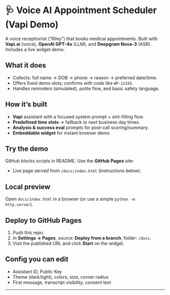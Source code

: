 # 🩺 Voice AI Appointment Scheduler (Vapi Demo)

A voice receptionist (“Riley”) that books medical appointments. Built with **Vapi.ai** (voice), **OpenAI GPT-4o** (LLM), and **Deepgram Nova-3** (ASR). Includes a live widget demo.

## What it does
- Collects: full name → DOB → phone → reason → preferred date/time.
- Offers fixed demo slots; confirms with code like `WP-12345`.
- Handles reminders (simulated), polite flow, and basic safety language.

## How it’s built
- **Vapi** assistant with a focused system prompt + slot-filling flow.
- **Predefined time slots** → fallback to next business day times.
- **Analysis & success eval** prompts for post-call scoring/summary.
- **Embeddable widget** for instant browser demo.

## Try the demo
GitHub blocks scripts in README. Use the **GitHub Pages** site:
- Live page served from `/docs/index.html` (instructions below).

## Local preview
Open `docs/index.html` in a browser (or use a simple `python -m http.server`).

## Deploy to GitHub Pages
1. Push this repo.
2. In **Settings → Pages**, source: **Deploy from a branch**, folder: `/docs`.
3. Visit the published URL and click **Start** on the widget.

## Config you can edit
- Assistant ID, Public Key
- Theme (dark/light), colors, size, corner radius
- First message, transcript visibility, consent text

---

